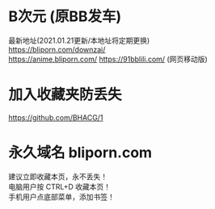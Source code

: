 # B次元 (原BB发车)
最新地址(2021.01.21更新/本地址将定期更换)  
https://bliporn.com/downzai/  
https://anime.bliporn.com/
https://91bblili.com/ (网页移动版)

# 加入收藏夹防丢失
https://github.com/BHACG/1

# 永久域名 bliporn.com
建议立即收藏本页，永不丢失！  
电脑用户按 CTRL+D 收藏本页！  
手机用户点底部菜单，添加书签！  
